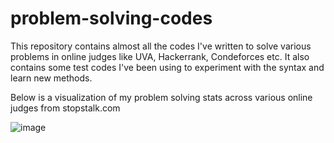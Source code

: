 # problem-solving-codes
This repository contains almost all the codes I've written to solve various problems in online judges like UVA, Hackerrank, Condeforces etc. It also contains some test codes I've been using to experiment with the syntax and learn new methods.

Below is a visualization of my problem solving stats across various online judges from stopstalk.com

![image](https://user-images.githubusercontent.com/55651740/125209590-a5999680-e2bb-11eb-86f8-3fc4c227fcc9.png)
